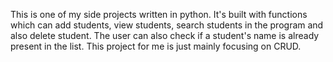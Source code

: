 This is one of my side projects written in 
python. It's built with functions which can 
add students, view students, search 
students in the program and also delete student. 
The user can also check if a student's name is already 
present in the list. 
This project for me is just mainly focusing on CRUD.